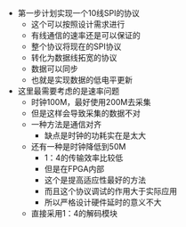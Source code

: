 * 第一步计划实现一个10线SPI的协议
	* 这个可以按照设计需求进行
	* 有线通信的速率还是可以保证的
	* 整个协议将现在的SPI协议
	* 转化为数据线拓宽的协议
	* 数据可以同步
	* 也就是实现数据的低电平更新
* 这里最需要考虑的是速率问题
	* 时钟100M，最好使用200M去采集
	* 但是这样会导致采集的数据不对
	* 一种方法是通信对齐
		* 缺点是时钟的功耗实在是太大
	* 还有一种是时钟降低到50M
		* 1：4的传输效率比较低
		* 但是在FPGA内部
		* 这个是提高适应性最好的方法
		* 而且这个协议调试的作用大于实际应用
		* 所以严格设计硬件延时的意义不大
	* 直接采用1：4的解码模块